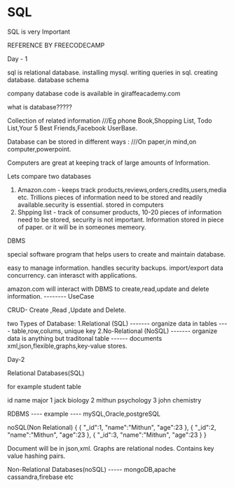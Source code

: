 # SQL
SQL is very Important

REFERENCE BY FREECODECAMP

Day - 1 

sql is relational database.
installing mysql.
writing queries in sql.
creating database.
database schema

company database code is available in giraffeacademy.com

what is database?????

Collection of related information ///Eg phone Book,Shopping List, Todo List,Your 5 Best Friends,Facebook UserBase.

Database can be stored in different ways : ///On paper,in mind,on computer,powerpoint.

Computers are great at keeping track of large amounts of Information.

Lets compare two databases 

  1. Amazon.com - keeps track products,reviews,orders,credits,users,media etc. Trillions pieces of information need to be stored and readily available.security is essential. stored in computers
  2. Shpping list - track of consumer products, 10-20 pieces of information need to be stored, security is not important. Information stored in piece of paper. or it will be in someones memeory.

DBMS

special software program that helps users to create and maintain database.

easy to manage information.
handles security
backups.
import/export data
concurrency.
can interasct with applications.

amazon.com will interact with DBMS to create,read,update and delete information. -------- UseCase

CRUD- Create ,Read ,Update and Delete.

two Types of Database:
1.Relational (SQL) -------  organize data in tables ---- table,row,colums, unique key
2.No-Relational (NoSQL) ------- organize data is anything but traditonal table ------ documents xml,json,flexible,graphs,key-value stores.


Day-2

Relational Databases(SQL)        

for example student table      

id  name    major
1   jack    biology
2   mithun  psychology
3   john    chemistry

RDBMS ----  example  ----  mySQL,Oracle,postgreSQL
 
noSQL(Non Relational)
{
{
"_id":1,
"name":"Mithun",
"age":23
},
{
"_id":2,
"name":"Mithun",
"age":23
},
{
"_id":3,
"name":"Mithun",
"age":23
}
}

Document will be in json,xml.
Graphs are relational nodes.
Contains key value hashing pairs.

Non-Relational Databases(noSQL) ----- mongoDB,apache cassandra,firebase etc
